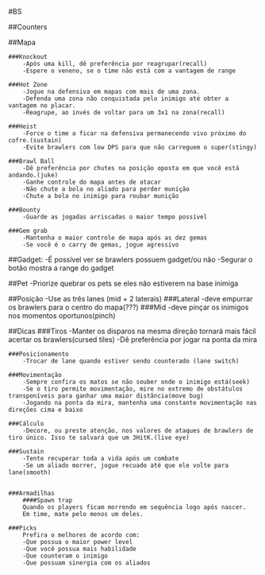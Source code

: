 

#BS

##Counters

##Mapa

	###Knockout
		-Após uma kill, dê preferência por reagrupar(recall)
		-Espere o veneno, se o time não está com a vantagem de range
		
	###Hot Zone
		-Jogue na defensiva em mapas com mais de uma zona.
		-Defenda uma zona não conquistada pelo inimigo até obter a vantagem no placar.
		-Reagrupe, ao invés de voltar para um 3x1 na zona(recall)

	###Heist
		-Force o time a ficar na defensiva permanecendo vivo próximo do cofre.(sustain)
		-Evite brawlers com low DPS para que não carreguem o super(stingy)

	###Brawl Ball
		-Dê preferência por chutes na posição oposta em que você está andando.(juke)
		-Ganhe controle do mapa antes de atacar
		-Não chute a bola no aliado para perder munição
		-Chute a bola no inimigo para roubar munição

	###Bounty
		-Guarde as jogadas arriscadas o maior tempo possível

	###Gem grab
		-Mantenha o maior controle de mapa após as dez gemas
		-Se você é o carry de gemas, jogue agressivo

##Gadget:
	-É possível ver se brawlers possuem gadget/ou não
	-Segurar o botão mostra a range do gadget

##Pet
	-Priorize quebrar os pets se eles não estiverem na base inimiga

##Posição
	-Use as três lanes (mid + 2 laterais)
	###Lateral
		-deve empurrar os brawlers para o centro do mapa(???)
	###Mid
		-deve pinçar os inimigos nos momentos oportunos(pinch)

##Dicas
	###Tiros
		-Manter os disparos na mesma direção tornará mais fácil acertar os brawlers(cursed tiles)
		-Dê preferência por jogar na ponta da mira

	###Posicionamento
		-Trocar de lane quando estiver sendo counterado (lane switch)

	###Movimentação
		-Sempre confira os matos se não souber onde o inimigo está(seek)
		-Se o tiro permite movimentação, mire no extremo de obstátulos transponíveis para ganhar uma maior distância(move bug)
		-Jogando na ponta da mira, mantenha uma constante movimentação nas direções cima e baixo

	###Cálculo
		-Decore, ou preste atenção, nos valores de ataques de brawlers de tiro único. Isso te salvará que um 3HitK.(live eye)
	
	###Sustain
		-Tente recuperar toda a vida após um combate
		-Se um aliado morrer, jogue recuado até que ele volte para lane(smooth)


	###Armadilhas
		####Spawn trap
		Quando os players ficam morrendo em sequência logo após nascer.
		Em time, mate pelo menos um deles.

	###Picks
		Prefira o melhores de acordo com:
		-Que possua o maior power level
		-Que você possua mais habilidade
		-Que counteram o inimigo
		-Que possuam sinergia com os aliados 



